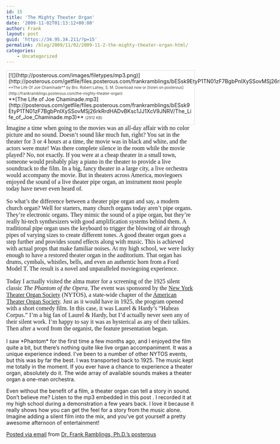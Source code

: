 ```yaml
---
id: 15
title: 'The Mighty Theater Organ'
date: '2009-11-02T01:13:12+00:00'
author: Frank
layout: post
guid: 'https://34.95.34.211/?p=15'
permalink: /blog/2009/11/02/2009-11-2-the-mighty-theater-organ-html/
categories:
    - Uncategorized
---
```


<div src="v5"><div style="padding: 5px 5px 10px 5px; margin-top: 5px; border: 1px solid #ddd; background-color: #fff;line-height: 16px;"><div style="float: left; margin-right: 5px; overflow: visible;">[![](http://posterous.com/images/filetypes/mp3.png)](http://posterous.com/getfile/files.posterous.com/frankramblings/bESsk9EtyP1TN01zF7BgbPnlXySSovMSj26rkRrdHADvBKsc1JJ1XcV9JNRV/The_Life_of_Joe_Chaminade.mp3)</div><div style="font-size: 10px; color: #424037;line-height: 16px;">**The Life Of Joe Chaminade** by Bro. Robert Lahey, S. M.  
Download now or [listen on posterous](http://frankramblings.posterous.com/the-mighty-theater-organ)</div>**[The Life of Joe Chaminade.mp3](http://posterous.com/getfile/files.posterous.com/frankramblings/bESsk9EtyP1TN01zF7BgbPnlXySSovMSj26rkRrdHADvBKsc1JJ1XcV9JNRV/The_Life_of_Joe_Chaminade.mp3)** <span style="font-size: 10px; color: #424037;">(2912 KB)</span>

</div><div style="font-family: Times; font-size: medium;"><div>Imagine a time when going to the movies was an all-day affair with no color picture and no sound. Doesn’t sound like much fun, right? You sat in the theater for 3 or 4 hours at a time, the movie was in black and white, and the actors were mute! Was there complete silence in the room while the movie played? No, not exactly. If you were at a cheap theater in a small town, someone would probably play a piano in the theater to provide a live soundtrack to the film. In a big, fancy theater in a large city, a live orchestra would accompany the movie. But in theaters across America, moviegoers enjoyed the sound of a live theater pipe organ, an instrument most people today have never even heard of.

So what’s the difference between a theater pipe organ and say, a modern church organ? Well for starters, many church organs today aren’t pipe organs. They’re electronic organs. They mimic the sound of a pipe organ, but they’re really hi-tech synthesizers with good amplification systems behind them. A traditional pipe organ uses the keyboard to trigger the blowing of air through pipes of varying sizes to create different tones. A good theater organ goes a step further and provides sound effects along with music. This is achieved with actual props that make familiar noises. At my high school, we were lucky enough to have a restored theater organ in the auditorium. That organ has drums, cymbals, whistles, bells, and even an authentic horn from a Ford Model T. The result is a novel and unparalleled moviegoing experience.

Today I actually visited the alma mater for a screening of the 1925 silent classic *The Phantom of the Opera<span style="font-style: normal;">. The event was sponsored by the [New York Theater Organ Society](http://nytos.org/index.html) (NYTOS), a state-wide chapter of the [American Theater Organ Society](http://atos.org/). Just as it would have in 1925, the program opened with a short comedy film. In this case, it was Laurel &amp; Hardy’s “Habeas Corpus.” I’m a big fan of Laurel &amp; Hardy, but I’d actually never seen any of their silent work. I’m happy to say it was as hysterical as any of their talkies. Then after a word from the organist, the feature presentation began.</span>*

</div></div>I saw *Phantom* for the first time a few months ago, and I enjoyed the film quite a bit, but there’s nothing quite like live organ accompaniment. It was a unique experience indeed. I’ve been to a number of other NYTOS events, but this was by far the best. I was transported back to 1925. The music kept me totally in the moment. If you ever have a chance to experience a theater organ, absolutely do it. The wide array of available sounds makes a theater organ a one-man orchestra.

Even without the benefit of a film, a theater organ can tell a story in sound. Don’t believe me? Listen to the mp3 embedded in this post . I recorded it at my high school during a demonstration a few years back. I love it because it really shows how you can get the feel for a story from the music alone. Imagine adding a silent film into the mix, and you’ve got yourself a pretty awesome afternoon of entertainment!

[Posted via email](http://posterous.com) from [Dr. Frank Ramblings, Ph.D.’s posterous](http://frankramblings.posterous.com/the-mighty-theater-organ)

</div>
